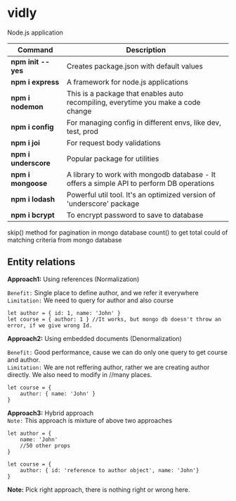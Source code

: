 # vidly
Node.js application

| Command               | Description                                                                               |
| -----------------     | ---------------------------------------------------------------------                     |
| **npm init --yes**    | Creates package.json with default values                                                  |
| **npm i express**     | A framework for node.js applications                                                      |
| **npm i nodemon**     | This is a package that enables auto recompiling, everytime you make a code change         |
| **npm i config**      | For managing config in different envs, like dev, test, prod                               |
| **npm i joi**         | For request body validations                                                              |
| **npm i underscore**  | Popular package for utilities                                                             |
| **npm i mongoose**    | A library to work with mongodb database - It offers a simple API to perform DB operations |
| **npm i lodash**      | Powerful util tool. It's an optimized version of 'underscore' package                     |
| **npm i bcrypt**      | To encrypt password to save to database                                                   |


skip() method for pagination in mongo database
count() to get total could of matching criteria from mongo database

## Entity relations

**Approach1:** Using references (Normalization)  

`Benefit:` Single place to define author, and we refer it everywhere  
`Limitation:` We need to query for author and also course  
```
let author = { id: 1, name: 'John' }
let course = { author: 1 } //It works, but mongo db doesn't throw an error, if we give wrong Id. 
```
**Approach2:** Using embedded documents (Denormalization)  

`Benefit:` Good performance, cause we can do only one query to get course and author.  
`Limitation:` We are not reffering author, rather we are creating author directly. We also need to modify in
//many places.

```
let course = {
    author: { name: 'John' }
}
```

**Approach3:** Hybrid approach  
`Note:` This approach is mixture of above two approaches

```
let author = {
    name: 'John'
    //50 other props
}

let course = {
    author: { id: 'reference to author object', name: 'John'}
}
```

**Note:** Pick right approach, there is nothing right or wrong here.